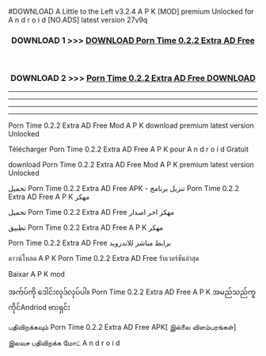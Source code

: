 #DOWNLOAD A Little to the Left v3.2.4 A P K [MOD] premium Unlocked for A n d r o i d [NO.ADS] latest version 27v9q 



<div align="center">

<h3>DOWNLOAD 1 >>> <a href="https://getmod1.web.app/?judule=Btd Battles">DOWNLOAD Porn Time 0.2.2 Extra AD Free </a></h3><br>

<h3>DOWNLOAD 2 >>> <a href="https://getmod1.web.app/?judule=Btd Battles">Porn Time 0.2.2 Extra AD Free  DOWNLOAD </a></h3>

</div>


----------------------------------------------------------

----------------------------------------------------------

----------------------------------------------------------

----------------------------------------------------------


Porn Time 0.2.2 Extra AD Free  Mod A P K download premium latest version Unlocked

Télécharger Porn Time 0.2.2 Extra AD Free  A P K pour A n d r o i d Gratuit

download Porn Time 0.2.2 Extra AD Free  Mod A P K premium latest version Unlocked

تحميل Porn Time 0.2.2 Extra AD Free  APK - تنزيل برنامج Porn Time 0.2.2 Extra AD Free  A P K مهكر

تحميل Porn Time 0.2.2 Extra AD Free  مهكر اخر اصدار

تطبيق Porn Time 0.2.2 Extra AD Free  A P K مهكر

Porn Time 0.2.2 Extra AD Free  برابط مباشر للاندرويد

ดาวน์โหลด A P K Porn Time 0.2.2 Extra AD Free  รับเวอร์ชันล่าสุด

Baixar A P K mod

အက်ပ်ကို ဒေါင်းလုဒ်လုပ်ပါ။ Porn Time 0.2.2 Extra AD Free  A P K အမည်သည်ကူကိုင်Andriod ဗားရှင်း

பதிவிறக்கவும் Porn Time 0.2.2 Extra AD Free  APK[ இல்லை விளம்பரங்கள்] 
 
இலவச பதிவிறக்க மோட் A n d r o i d




